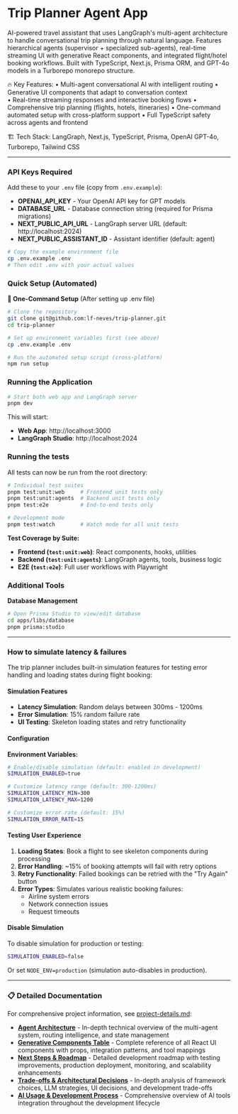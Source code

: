 # Trip Planner Agent App

AI-powered travel assistant that uses LangGraph's multi-agent architecture to handle conversational trip planning through natural language. Features hierarchical agents (supervisor + specialized sub-agents), real-time streaming UI with generative React components, and integrated flight/hotel booking workflows. Built with TypeScript, Next.js, Prisma ORM, and GPT-4o models in a Turborepo monorepo structure.

🔥 Key Features:
• Multi-agent conversational AI with intelligent routing
• Generative UI components that adapt to conversation context  
• Real-time streaming responses and interactive booking flows
• Comprehensive trip planning (flights, hotels, itineraries)
• One-command automated setup with cross-platform support
• Full TypeScript safety across agents and frontend

🏗️ Tech Stack: LangGraph, Next.js, TypeScript, Prisma, OpenAI GPT-4o, Turborepo, Tailwind CSS

---

### API Keys Required

Add these to your `.env` file (copy from `.env.example`):

- **OPENAI_API_KEY** - Your OpenAI API key for GPT models
- **DATABASE_URL** - Database connection string (required for Prisma migrations)
- **NEXT_PUBLIC_API_URL** - LangGraph server URL (default: http://localhost:2024)
- **NEXT_PUBLIC_ASSISTANT_ID** - Assistant identifier (default: agent)

```bash
# Copy the example environment file
cp .env.example .env
# Then edit .env with your actual values
```

### Quick Setup (Automated)

**🚀 One-Command Setup** (After setting up .env file)

```bash
# Clone the repository
git clone git@github.com:lf-neves/trip-planner.git
cd trip-planner

# Set up environment variables first (see above)
cp .env.example .env

# Run the automated setup script (cross-platform)
npm run setup
```

### Running the Application

```bash
# Start both web app and LangGraph server
pnpm dev
```

This will start:

- **Web App**: http://localhost:3000
- **LangGraph Studio**: http://localhost:2024

### Running the tests

All tests can now be run from the root directory:

```bash
# Individual test suites
pnpm test:unit:web     # Frontend unit tests only
pnpm test:unit:agents  # Backend unit tests only
pnpm test:e2e          # End-to-end tests only

# Development mode
pnpm test:watch        # Watch mode for all unit tests
```

**Test Coverage by Suite:**

- **Frontend (`test:unit:web`)**: React components, hooks, utilities
- **Backend (`test:unit:agents`)**: LangGraph agents, tools, business logic
- **E2E (`test:e2e`)**: Full user workflows with Playwright

### Additional Tools

**Database Management**

```bash
# Open Prisma Studio to view/edit database
cd apps/libs/database
pnpm prisma:studio
```

---

### How to simulate latency & failures

The trip planner includes built-in simulation features for testing error handling and loading states during flight booking:

#### **Simulation Features**

- **Latency Simulation**: Random delays between 300ms - 1200ms
- **Error Simulation**: 15% random failure rate
- **UI Testing**: Skeleton loading states and retry functionality

#### **Configuration**

**Environment Variables:**

```bash
# Enable/disable simulation (default: enabled in development)
SIMULATION_ENABLED=true

# Customize latency range (default: 300-1200ms)
SIMULATION_LATENCY_MIN=300
SIMULATION_LATENCY_MAX=1200

# Customize error rate (default: 15%)
SIMULATION_ERROR_RATE=15
```

#### **Testing User Experience**

1. **Loading States**: Book a flight to see skeleton components during processing
2. **Error Handling**: ~15% of booking attempts will fail with retry options
3. **Retry Functionality**: Failed bookings can be retried with the "Try Again" button
4. **Error Types**: Simulates various realistic booking failures:
   - Airline system errors
   - Network connection issues
   - Request timeouts

#### **Disable Simulation**

To disable simulation for production or testing:

```bash
SIMULATION_ENABLED=false
```

Or set `NODE_ENV=production` (simulation auto-disables in production).

---

### 📋 Detailed Documentation

For comprehensive project information, see [project-details.md](./project-details.md):

- **[Agent Architecture](./project-details.md#agent-architecture)** - In-depth technical overview of the multi-agent system, routing intelligence, and state management
- **[Generative Components Table](./project-details.md#generative-components-table)** - Complete reference of all React UI components with props, integration patterns, and tool mappings
- **[Next Steps & Roadmap](./project-details.md#next-steps--roadmap)** - Detailed development roadmap with testing improvements, production deployment, monitoring, and scalability enhancements
- **[Trade-offs & Architectural Decisions](./project-details.md#trade-offs--decisions)** - In-depth analysis of framework choices, LLM strategies, UI decisions, and development trade-offs
- **[AI Usage & Development Process](./project-details.md#ai-usage--development-process)** - Comprehensive overview of AI tools integration throughout the development lifecycle
